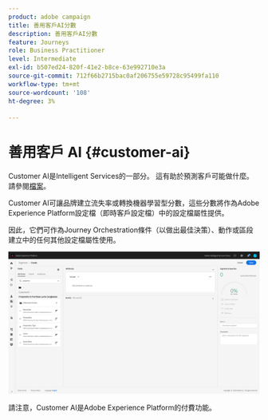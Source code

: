 ```yaml
---
product: adobe campaign
title: 善用客戶AI分數
description: 善用客戶AI分數
feature: Journeys
role: Business Practitioner
level: Intermediate
exl-id: b507ed24-820f-41e2-b8ce-63e992710e3a
source-git-commit: 712f66b2715bac0af206755e59728c95499fa110
workflow-type: tm+mt
source-wordcount: '108'
ht-degree: 3%

---
```


# 善用客戶 AI {#customer-ai}

Customer AI是Intelligent Services的一部分。 這有助於預測客戶可能做什麼。 請參閱[檔案](https://docs.adobe.com/content/help/en/experience-platform/intelligent-services/customer-ai/overview.html)。

Customer AI可讓品牌建立流失率或轉換機器學習型分數，這些分數將作為Adobe Experience Platform設定檔（即時客戶設定檔）中的設定檔屬性提供。

因此，它們可作為Journey Orchestration條件（以做出最佳決策）、動作或區段建立中的任何其他設定檔屬性使用。

![](../assets/customer-ai.png)

請注意，Customer AI是Adobe Experience Platform的付費功能。
